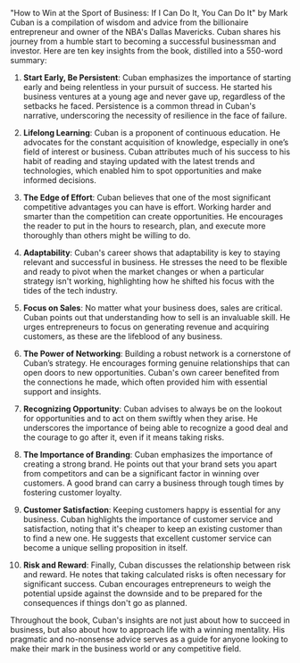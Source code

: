 "How to Win at the Sport of Business: If I Can Do It, You Can Do It" by Mark Cuban is a compilation of wisdom and advice from the billionaire entrepreneur and owner of the NBA's Dallas Mavericks. Cuban shares his journey from a humble start to becoming a successful businessman and investor. Here are ten key insights from the book, distilled into a 550-word summary:

1. **Start Early, Be Persistent**: Cuban emphasizes the importance of starting early and being relentless in your pursuit of success. He started his business ventures at a young age and never gave up, regardless of the setbacks he faced. Persistence is a common thread in Cuban's narrative, underscoring the necessity of resilience in the face of failure.

2. **Lifelong Learning**: Cuban is a proponent of continuous education. He advocates for the constant acquisition of knowledge, especially in one’s field of interest or business. Cuban attributes much of his success to his habit of reading and staying updated with the latest trends and technologies, which enabled him to spot opportunities and make informed decisions.

3. **The Edge of Effort**: Cuban believes that one of the most significant competitive advantages you can have is effort. Working harder and smarter than the competition can create opportunities. He encourages the reader to put in the hours to research, plan, and execute more thoroughly than others might be willing to do.

4. **Adaptability**: Cuban's career shows that adaptability is key to staying relevant and successful in business. He stresses the need to be flexible and ready to pivot when the market changes or when a particular strategy isn't working, highlighting how he shifted his focus with the tides of the tech industry.

5. **Focus on Sales**: No matter what your business does, sales are critical. Cuban points out that understanding how to sell is an invaluable skill. He urges entrepreneurs to focus on generating revenue and acquiring customers, as these are the lifeblood of any business.

6. **The Power of Networking**: Building a robust network is a cornerstone of Cuban’s strategy. He encourages forming genuine relationships that can open doors to new opportunities. Cuban's own career benefited from the connections he made, which often provided him with essential support and insights.

7. **Recognizing Opportunity**: Cuban advises to always be on the lookout for opportunities and to act on them swiftly when they arise. He underscores the importance of being able to recognize a good deal and the courage to go after it, even if it means taking risks.

8. **The Importance of Branding**: Cuban emphasizes the importance of creating a strong brand. He points out that your brand sets you apart from competitors and can be a significant factor in winning over customers. A good brand can carry a business through tough times by fostering customer loyalty.

9. **Customer Satisfaction**: Keeping customers happy is essential for any business. Cuban highlights the importance of customer service and satisfaction, noting that it's cheaper to keep an existing customer than to find a new one. He suggests that excellent customer service can become a unique selling proposition in itself.

10. **Risk and Reward**: Finally, Cuban discusses the relationship between risk and reward. He notes that taking calculated risks is often necessary for significant success. Cuban encourages entrepreneurs to weigh the potential upside against the downside and to be prepared for the consequences if things don't go as planned.

Throughout the book, Cuban's insights are not just about how to succeed in business, but also about how to approach life with a winning mentality. His pragmatic and no-nonsense advice serves as a guide for anyone looking to make their mark in the business world or any competitive field.